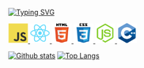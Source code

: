 [![Typing SVG](https://readme-typing-svg.herokuapp.com?size=28&duration=3000&color=4e0a82&vCenter=true&lines=Front+Developer)](https://git.io/typing-svg)





<p background="black">
 <a href="https://www.javascript.com" target="_blank"> <img src="https://raw.githubusercontent.com/devicons/devicon/master/icons/javascript/javascript-original.svg" alt="Js" width="40" display="inline-block" height="40"/> </a>
<a href="https://www.reactjs.org" display="inline-block" target="_blank"> <img src="https://raw.githubusercontent.com/devicons/devicon/master/icons/react/react-original.svg" alt="React" width="40" height="40"/> </a>
 <a href="https://www.w3.org/html/" target="_blank"> <img src="https://raw.githubusercontent.com/devicons/devicon/master/icons/html5/html5-original-wordmark.svg" alt="html5" width="40" height="40"/> </a>
<a href="https://www.w3schools.com/css/" target="_blank"> <img src="https://raw.githubusercontent.com/devicons/devicon/master/icons/css3/css3-original-wordmark.svg" alt="css3" width="40" height="40"/> </a>
<a href="https://www.metanit.com/css/" target="_blank"> <img src="https://github.com/devicons/devicon/blob/master/icons/nodejs/nodejs-original.svg" alt="css3" alt="css3" width="40" height="40"/> </a>
<a href="https://www.metanit.com/css/" target="_blank"> <img src="https://github.com/devicons/devicon/blob/master/icons/cplusplus/cplusplus-original.svg" alt="css3" alt="css3" width="40" height="40"/> </a>
</p>

[![Github stats](https://github-readme-stats.vercel.app/api?username=AzimAkhmedov&hide_border=true&count_private=true&show_icons=true&theme=tokyonight&include_all_commits=true)](https://github.com/anuraghazra/github-readme-stats) [![Top Langs](https://github-readme-stats.vercel.app/api/top-langs/?username=AzimAkhmedov&hide=smarty,java,actionscript&hide_border=true&theme=tokyonight&langs_count=10)](https://github.com/anuraghazra/github-readme-stats)

 

